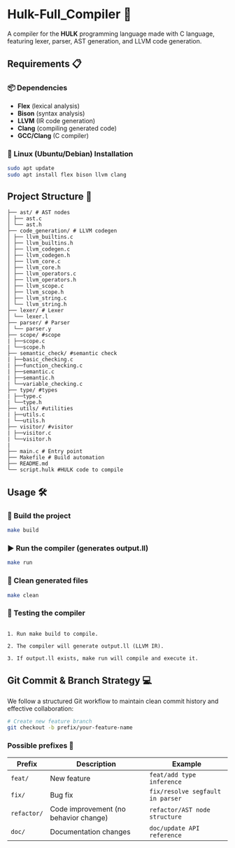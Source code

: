 # Hulk-Full_Compiler 🚀  

A compiler for the **HULK** programming language made with C language, featuring lexer, parser, AST generation, and LLVM code generation.  

## **Requirements** 📋  

### **📦 Dependencies**  
- **Flex** (lexical analysis)  
- **Bison** (syntax analysis)  
- **LLVM** (IR code generation)  
- **Clang** (compiling generated code)  
- **GCC/Clang** (C compiler)  

### **📌 Linux (Ubuntu/Debian) Installation**  
```bash
sudo apt update
sudo apt install flex bison llvm clang
```
## **Project Structure** 📂

```
├── ast/ # AST nodes
│ ├── ast.c
│ └── ast.h
├── code_generation/ # LLVM codegen
│ ├── llvm_builtins.c
│ ├── llvm_builtins.h
│ ├── llvm_codegen.c
│ ├── llvm_codegen.h
│ ├── llvm_core.c
│ ├── llvm_core.h
│ ├── llvm_operators.c
│ ├── llvm_operators.h
│ ├── llvm_scope.c
│ ├── llvm_scope.h
│ ├── llvm_string.c
│ └── llvm_string.h
├── lexer/ # Lexer
│ └── lexer.l
├── parser/ # Parser
│ └── parser.y
├── scope/ #scope
| ├──scope.c
| └──scope.h
├── semantic_check/ #semantic check
| ├──basic_checking.c
| ├──function_checking.c
| ├──semantic.c
| ├──semantic.h
| └──variable_checking.c
├── type/ #types
| ├──type.c
| └──type.h
├── utils/ #utilities
| ├──utils.c
| └──utils.h
├── visitor/ #visitor
| ├──visitor.c
| └──visitor.h
|
├── main.c # Entry point
├── Makefile # Build automation
├── README.md
└── script.hulk #HULK code to compile
```

## **Usage** 🛠

### 🔨 Build the project
```bash
make build
```
### ▶️ Run the compiler (generates output.ll)
```bash
make run
```
### 🧹 Clean generated files
```bash
make clean
```

### 📝 Testing the compiler
```

1. Run make build to compile.

2. The compiler will generate output.ll (LLVM IR).

3. If output.ll exists, make run will compile and execute it.
```

## **Git Commit & Branch Strategy** 💻

We follow a structured Git workflow to maintain clean commit history and effective collaboration:

```bash
# Create new feature branch
git checkout -b prefix/your-feature-name
```
### Possible prefixes 📝


| Prefix      | Description                          | Example                          |
|-------------|--------------------------------------|----------------------------------|
| `feat/`     | New feature                          | `feat/add type inference`       |
| `fix/`      | Bug fix                              | `fix/resolve segfault in parser`|
| `refactor/` | Code improvement (no behavior change)| `refactor/AST node structure`   |
| `doc/`      | Documentation changes                | `doc/update API reference`      |
